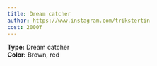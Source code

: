```yaml
---
title: Dream catcher
author: https://www.instagram.com/trikstertin
cost: 2000₸
---
```

**Type:** Dream catcher  
**Color:** Brown, red  